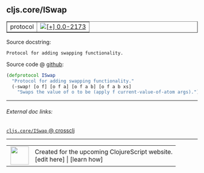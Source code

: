## cljs.core/ISwap



 <table border="1">
<tr>
<td>protocol</td>
<td><a href="https://github.com/cljsinfo/cljs-api-docs/tree/0.0-2173"><img valign="middle" alt="[+] 0.0-2173" title="Added in 0.0-2173" src="https://img.shields.io/badge/+-0.0--2173-lightgrey.svg"></a> </td>
</tr>
</table>







Source docstring:

```
Protocol for adding swapping functionality.
```


Source code @ [github](https://github.com/clojure/clojurescript/blob/r3297/src/main/cljs/cljs/core.cljs#L622-L625):

```clj
(defprotocol ISwap
  "Protocol for adding swapping functionality."
  (-swap! [o f] [o f a] [o f a b] [o f a b xs]
    "Swaps the value of o to be (apply f current-value-of-atom args)."))
```

<!--
Repo - tag - source tree - lines:

 <pre>
clojurescript @ r3297
└── src
    └── main
        └── cljs
            └── cljs
                └── <ins>[core.cljs:622-625](https://github.com/clojure/clojurescript/blob/r3297/src/main/cljs/cljs/core.cljs#L622-L625)</ins>
</pre>

-->

---



###### External doc links:

[`cljs.core/ISwap` @ crossclj](http://crossclj.info/fun/cljs.core.cljs/ISwap.html)<br>

---

 <table>
<tr><td>
<img valign="middle" align="right" width="48px" src="http://i.imgur.com/Hi20huC.png">
</td><td>
Created for the upcoming ClojureScript website.<br>
[edit here] | [learn how]
</td></tr></table>

[edit here]:https://github.com/cljsinfo/cljs-api-docs/blob/master/cljsdoc/cljs.core/ISwap.cljsdoc
[learn how]:https://github.com/cljsinfo/cljs-api-docs/wiki/cljsdoc-files

<!--

This information was too distracting to show to readers, but I'll leave it
commented here since it is helpful to:

- pretty-print the data used to generate this document
- and show how to retrieve that data



The API data for this symbol:

```clj
{:ns "cljs.core",
 :name "ISwap",
 :history [["+" "0.0-2173"]],
 :type "protocol",
 :full-name-encode "cljs.core/ISwap",
 :source {:code "(defprotocol ISwap\n  \"Protocol for adding swapping functionality.\"\n  (-swap! [o f] [o f a] [o f a b] [o f a b xs]\n    \"Swaps the value of o to be (apply f current-value-of-atom args).\"))",
          :title "Source code",
          :repo "clojurescript",
          :tag "r3297",
          :filename "src/main/cljs/cljs/core.cljs",
          :lines [622 625]},
 :methods [{:name "-swap!",
            :signature ["[o f]" "[o f a]" "[o f a b]" "[o f a b xs]"],
            :docstring "Swaps the value of o to be (apply f current-value-of-atom args)."}],
 :full-name "cljs.core/ISwap",
 :docstring "Protocol for adding swapping functionality."}

```

Retrieve the API data for this symbol:

```clj
;; from Clojure REPL
(require '[clojure.edn :as edn])
(-> (slurp "https://raw.githubusercontent.com/cljsinfo/cljs-api-docs/catalog/cljs-api.edn")
    (edn/read-string)
    (get-in [:symbols "cljs.core/ISwap"]))
```

-->
